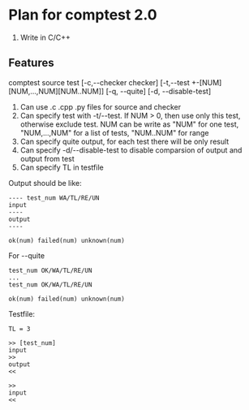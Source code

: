 # Plan for comptest 2.0

1. Write in C/C++

## Features

comptest source test [-c,--checker checker] [-t,--test
+-[NUM][NUM,...,NUM][NUM..NUM]] [-q, --quite] [-d, --disable-test]

1. Can use .c .cpp .py files for source and checker
2. Can specify test with -t/--test. If NUM > 0, then use only this test,
   otherwise exclude test. NUM can be write as "NUM" for one test, "NUM,...,NUM"
   for a list of tests, "NUM..NUM" for range
3. Can specify quite output, for each test there will be only result
4. Can specify -d/--disable-test to disable comparsion of output and output from
   test
5. Can specify TL in testfile

Output should be like:

```
---- test_num WA/TL/RE/UN
input
----
output
----

ok(num) failed(num) unknown(num)
```

For --quite

```
test_num OK/WA/TL/RE/UN
...
test_num OK/WA/TL/RE/UN

ok(num) failed(num) unknown(num)
```

Testfile:

```
TL = 3

>> [test_num]
input
>>
output
<<

>>
input
<<
```
